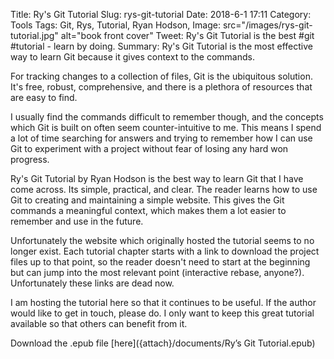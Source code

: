 Title: Ry's Git Tutorial
Slug: rys-git-tutorial
Date: 2018-6-1 17:11
Category: Tools
Tags: Git, Rys, Tutorial, Ryan Hodson,
Image: src="/images/rys-git-tutorial.jpg" alt="book front cover"
Tweet: Ry's Git Tutorial is the best #git #tutorial - learn by doing.
Summary: Ry's Git Tutorial is the most effective way to learn Git because it gives context to the commands.

For tracking changes to a collection of files, Git is the ubiquitous solution. It's free, robust, comprehensive, and there is a plethora of resources that are easy to find.  

I usually find the commands difficult to remember though, and the concepts which Git is built on often seem counter-intuitive to me. This means I spend a lot of time searching for answers and trying to remember how I can use Git to experiment with a project without fear of losing any hard won progress. 

Ry's Git Tutorial by Ryan Hodson is the best way to learn Git that I have come across. Its simple, practical, and clear. The reader learns how to use Git to creating and maintaining a simple website. This gives the Git commands a meaningful context, which makes them a lot easier to remember and use in the future.

Unfortunately the website which originally hosted the tutorial seems to no longer exist. Each tutorial chapter starts with a link to download the project files up to that point, so the reader doesn't need to start at the beginning but can jump into the most relevant point (interactive rebase, anyone?). Unfortunately these links are dead now. 

I am hosting the tutorial here so that it continues to be useful. If the author would like to get in touch, please do. I only want to keep this great tutorial available so that others can benefit from it.

Download the .epub file [here]({attach}/documents/Ry’s Git Tutorial.epub)
 
